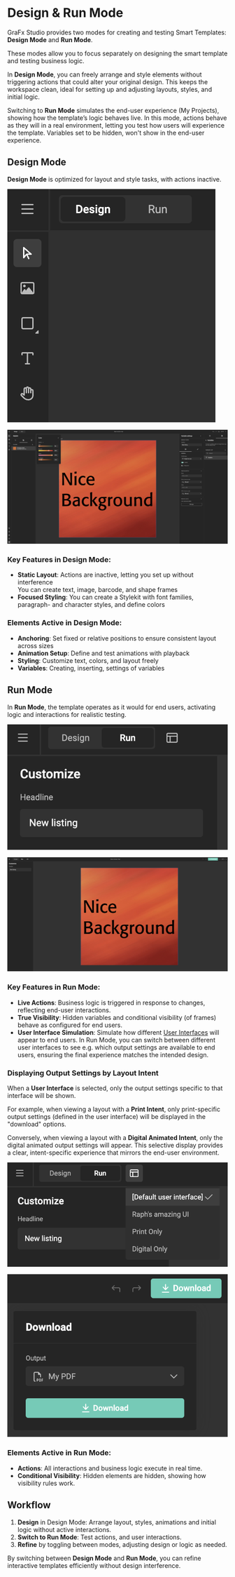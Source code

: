 # Design &amp; Run Mode

GraFx Studio provides two modes for creating and testing Smart Templates: **Design Mode** and **Run Mode**. 

These modes allow you to focus separately on designing the smart template and testing business logic.

In **Design Mode**, you can freely arrange and style elements without triggering actions that could alter your original design. This keeps the workspace clean, ideal for setting up and adjusting layouts, styles, and initial logic.

Switching to **Run Mode** simulates the end-user experience (My Projects), showing how the template’s logic behaves live. In this mode, actions behave as they will in a real environment, letting you test how users will experience the template.
Variables set to be hidden, won't show in the end-user experience.

## Design Mode

**Design Mode** is optimized for layout and style tasks, with actions inactive.

![screenshot](dr1.png)

![screenshot-full](dr1_1.png)

### Key Features in Design Mode:
- **Static Layout**: Actions are inactive, letting you set up without interference  
You can create text, image, barcode, and shape frames
- **Focused Styling**: You can create a Stylekit with font families, paragraph- and character styles, and define colors

### Elements Active in Design Mode:
- **Anchoring**: Set fixed or relative positions to ensure consistent layout across sizes
- **Animation Setup**: Define and test animations with playback
- **Styling**: Customize text, colors, and layout freely
- **Variables**: Creating, inserting, settings of variables

## Run Mode

In **Run Mode**, the template operates as it would for end users, activating logic and interactions for realistic testing.

![screenshot](dr2.png)

![screenshot-full](dr2-1.png)

### Key Features in Run Mode:
- **Live Actions**: Business logic is triggered in response to changes, reflecting end-user interactions.
- **True Visibility**: Hidden variables and conditional visibility (of frames) behave as configured for end users.
- **User Interface Simulation**: Simulate how different [User Interfaces](/GraFx-Studio/concepts/user-interface/) will appear to end users. In Run Mode, you can switch between different user interfaces to see e.g. which output settings are available to end users, ensuring the final experience matches the intended design.

### Displaying Output Settings by Layout Intent

When a **User Interface** is selected, only the output settings specific to that interface will be shown. 

For example, when viewing a layout with a **Print Intent**, only print-specific output settings (defined in the user interface) will be displayed in the "download" options.

Conversely, when viewing a layout with a **Digital Animated Intent**, only the digital animated output settings will appear. This selective display provides a clear, intent-specific experience that mirrors the end-user environment.

![screenshot](dr3.png)

![screenshot](dr4.png)

### Elements Active in Run Mode:
- **Actions**: All interactions and business logic execute in real time.
- **Conditional Visibility**: Hidden elements are hidden, showing how visibility rules work.

## Workflow

1. **Design** in Design Mode: Arrange layout, styles, animations and initial logic without active interactions.
2. **Switch to Run Mode**: Test actions, and user interactions.
3. **Refine** by toggling between modes, adjusting design or logic as needed.

By switching between **Design Mode** and **Run Mode**, you can refine interactive templates efficiently without design interference.